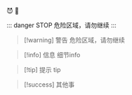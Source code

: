 😈
:tada:


::: danger STOP 
危险区域，请勿继续
:::


> [!warning] 警告
> 危险区域，请勿继续

> [!info] 信息
> 细节info

> [!tip] 提示
> tip

> [!success]
> 其他事
